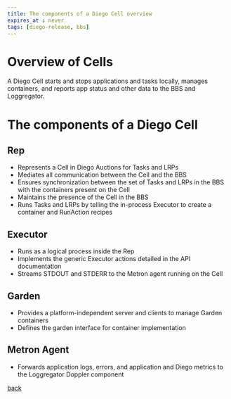 ```yaml
---
title: The components of a Diego Cell overview
expires_at : never
tags: [diego-release, bbs]
---
```


# Overview of Cells

A Diego Cell starts and stops applications and tasks locally,
manages containers, and reports app status and other data to the BBS and Loggregator.

# The components of a Diego Cell

## Rep

* Represents a Cell in Diego Auctions for Tasks and LRPs
* Mediates all communication between the Cell and the BBS
* Ensures synchronization between the set of Tasks and LRPs in the BBS with the containers present on the Cell
* Maintains the presence of the Cell in the BBS
* Runs Tasks and LRPs by telling the in-process Executor to create a container and RunAction recipes

## Executor

* Runs as a logical process inside the Rep
* Implements the generic Executor actions detailed in the API documentation
* Streams STDOUT and STDERR to the Metron agent running on the Cell

## Garden

* Provides a platform-independent server and clients to manage Garden containers
* Defines the garden interface for container implementation

## Metron Agent

* Forwards application logs, errors, and application and Diego metrics to the Loggregator Doppler component

[back](README.md)
